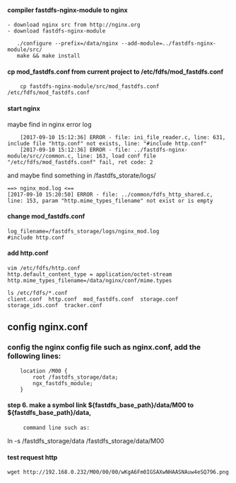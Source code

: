 
#### compiler fastdfs-nginx-module to nginx 

    - download nginx src from http://nginx.org
    - download fastdfs-nginx-module
    
```
   ./configure --prefix=/data/nginx --add-module=../fastdfs-nginx-module/src/
   make && make install
```



#### cp mod_fastdfs.conf from current project to /etc/fdfs/mod_fastdfs.conf

```
    cp fastdfs-nginx-module/src/mod_fastdfs.conf /etc/fdfs/mod_fastdfs.conf   
```

#### start nginx 

maybe find in nginx error log 

```
    [2017-09-10 15:12:36] ERROR - file: ini_file_reader.c, line: 631, include file "http.conf" not exists, line: "#include http.conf"
    [2017-09-10 15:12:36] ERROR - file: ../fastdfs-nginx-module/src//common.c, line: 163, load conf file "/etc/fdfs/mod_fastdfs.conf" fail, ret code: 2
```

and maybe find something in /fastdfs_storate/logs/

```
==> nginx_mod.log <==
[2017-09-10 15:20:50] ERROR - file: ../common/fdfs_http_shared.c, line: 153, param "http.mime_types_filename" not exist or is empty
```

#### change mod_fastdfs.conf

```
log_filename=/fastdfs_storage/logs/nginx_mod.log
#include http.conf
```

#### add http.conf

```
vim /etc/fdfs/http.conf
http.default_content_type = application/octet-stream  
http.mime_types_filename=/data/nginx/conf/mime.types
```


```
ls /etc/fdfs/*.conf
client.conf  http.conf  mod_fastdfs.conf  storage.conf  storage_ids.conf  tracker.conf
```

## config nginx.conf

### config the nginx config file such as nginx.conf, add the following lines:

        location /M00 {
            root /fastdfs_storage/data;
            ngx_fastdfs_module;
        }

#### step 6. make a symbol link ${fastdfs_base_path}/data/M00 to ${fastdfs_base_path}/data,
         command line such as:
ln -s /fastdfs_storage/data  /fastdfs_storage/data/M00


#### test request http 
    wget http://192.168.0.232/M00/00/00/wKgA6Fm0IGSAXwNHAASNAuw4eSQ796.png
